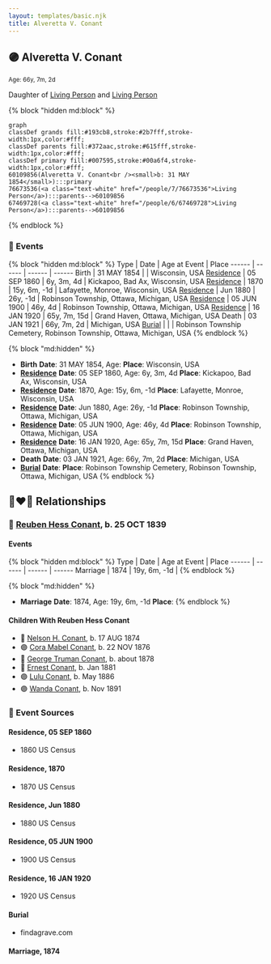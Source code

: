 ```yaml
---
layout: templates/basic.njk
title: Alveretta V. Conant
---
```

## 🟣 Alveretta V. Conant
<small>Age: 66y, 7m, 2d</small>

Daughter of [Living Person](/people/6/67469728) and [Living Person](/people/7/76673536)

{% block "hidden md:block" %}
```mermaid
graph
classDef grands fill:#193cb8,stroke:#2b7fff,stroke-width:1px,color:#fff;
classDef parents fill:#372aac,stroke:#615fff,stroke-width:1px,color:#fff;
classDef primary fill:#007595,stroke:#00a6f4,stroke-width:1px,color:#fff;
60109856(Alveretta V. Conant<br /><small>b: 31 MAY 1854</small>):::primary
76673536(<a class="text-white" href="/people/7/76673536">Living Person</a>):::parents-->60109856
67469728(<a class="text-white" href="/people/6/67469728">Living Person</a>):::parents-->60109856
```
{% endblock %}

### 📆 Events

{% block "hidden md:block" %}
Type | Date | Age at Event | Place
------ | ------ | ------ | ------
Birth | 31 MAY 1854 |  | Wisconsin, USA
[Residence](#event-event-0) | 05 SEP 1860 | 6y, 3m, 4d | Kickapoo, Bad Ax, Wisconsin, USA
[Residence](#event-event-1) | 1870 | 15y, 6m, -1d | Lafayette, Monroe, Wisconsin, USA
[Residence](#event-event-2) | Jun 1880 | 26y, -1d | Robinson Township, Ottawa, Michigan, USA
[Residence](#event-event-3) | 05 JUN 1900 | 46y, 4d | Robinson Township, Ottawa, Michigan, USA
[Residence](#event-event-4) | 16 JAN 1920 | 65y, 7m, 15d | Grand Haven, Ottawa, Michigan, USA
Death | 03 JAN 1921 | 66y, 7m, 2d | Michigan, USA
[Burial](#event-event-10) |  |  | Robinson Township Cemetery, Robinson Township, Ottawa, Michigan, USA
{% endblock %}

{% block "md:hidden" %}
- **Birth**
**Date**: 31 MAY 1854, Age:
**Place**: Wisconsin, USA
- **[Residence](#event-event-0)**
**Date**: 05 SEP 1860, Age: 6y, 3m, 4d
**Place**: Kickapoo, Bad Ax, Wisconsin, USA
- **[Residence](#event-event-1)**
**Date**: 1870, Age: 15y, 6m, -1d
**Place**: Lafayette, Monroe, Wisconsin, USA
- **[Residence](#event-event-2)**
**Date**: Jun 1880, Age: 26y, -1d
**Place**: Robinson Township, Ottawa, Michigan, USA
- **[Residence](#event-event-3)**
**Date**: 05 JUN 1900, Age: 46y, 4d
**Place**: Robinson Township, Ottawa, Michigan, USA
- **[Residence](#event-event-4)**
**Date**: 16 JAN 1920, Age: 65y, 7m, 15d
**Place**: Grand Haven, Ottawa, Michigan, USA
- **Death**
**Date**: 03 JAN 1921, Age: 66y, 7m, 2d
**Place**: Michigan, USA
- **[Burial](#event-event-10)**
**Date**:
**Place**: Robinson Township Cemetery, Robinson Township, Ottawa, Michigan, USA
{% endblock %}

## 👩‍❤️‍👨 Relationships

### 🔵 [Reuben Hess Conant](/people/3/37326838), b. 25 OCT 1839

#### Events

{% block "hidden md:block" %}
Type | Date | Age at Event | Place
------ | ------ | ------ | ------
Marriage | 1874 | 19y, 6m, -1d |
{% endblock %}

{% block "md:hidden" %}
- **Marriage**
**Date**: 1874, Age: 19y, 6m, -1d
**Place**:
{% endblock %}

#### Children With Reuben Hess Conant
* 🔵 [Nelson H. Conant](/people/9/90473988), b. 17 AUG 1874
* 🟣 [Cora Mabel Conant](/people/7/75623980), b. 22 NOV 1876
* 🔵 [George Truman Conant](/people/5/50624075), b. about 1878
* 🔵 [Ernest Conant](/people/4/4994264), b. Jan 1881
* 🟣 [Lulu Conant](/people/6/66371832), b. May 1886
* 🟣 [Wanda Conant](/people/3/3340870), b. Nov 1891
### 📰 Event Sources

#### <a id="event-event-0"></a> Residence, 05 SEP 1860
* 1860 US Census

#### <a id="event-event-1"></a> Residence, 1870
* 1870 US Census

#### <a id="event-event-2"></a> Residence, Jun 1880
* 1880 US Census

#### <a id="event-event-3"></a> Residence, 05 JUN 1900
* 1900 US Census

#### <a id="event-event-4"></a> Residence, 16 JAN 1920
* 1920 US Census

#### <a id="event-event-10"></a> Burial
* findagrave.com

#### <a id="event-family-0-event-0"></a> Marriage, 1874
